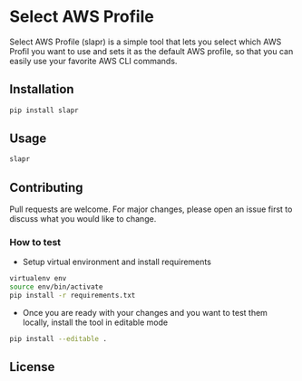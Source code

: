 # Select AWS Profile
Select AWS Profile (slapr) is a simple tool that lets you select which AWS Profil you want to use and sets it as the default AWS profile, so that you can easily use your favorite AWS CLI commands.

## Installation
```bash
pip install slapr
```

## Usage
```bash
slapr
```

## Contributing
Pull requests are welcome. For major changes, please open an issue first to discuss what you would like to change.

### How to test
- Setup virtual environment and install requirements
```bash
virtualenv env
source env/bin/activate
pip install -r requirements.txt
```
- Once you are ready with your changes and  you want to test them locally, install the tool in editable mode
```bash
pip install --editable .
```

## License